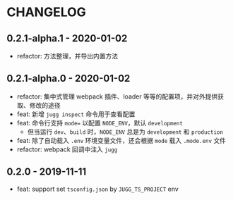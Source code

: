 # CHANGELOG

## 0.2.1-alpha.1 - 2020-01-02

- refactor: 方法整理，并导出内置方法

## 0.2.1-alpha.0 - 2020-01-02

- refactor: 集中式管理 webpack 插件、loader 等等的配置项，并对外提供获取、修改的途径
- feat: 新增 `jugg inspect` 命令用于查看配置
- feat: 命令行支持 `mode=` 以配置 `NODE_ENV`，默认 `development`
  - 但当运行 `dev`、`build` 时，`NODE_ENV` 总是为 `development` 和 `production`
- feat: 除了自动载入 `.env` 环境变量文件，还会根据 `mode` 载入 `.mode.env` 文件
- refactor: webpack 回调中注入 `jugg`

## 0.2.0 - 2019-11-11

- feat: support set `tsconfig.json` by `JUGG_TS_PROJECT` env
